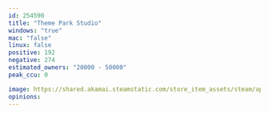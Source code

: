 ```yaml
---
id: 254590
title: "Theme Park Studio"
windows: "true"
mac: "false"
linux: false
positive: 192
negative: 274
estimated_owners: "20000 - 50000"
peak_ccu: 0

image: https://shared.akamai.steamstatic.com/store_item_assets/steam/apps/254590/header.jpg?t=1480965981
opinions:
---
```

